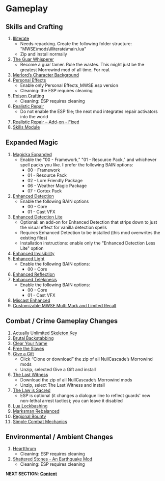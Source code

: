 # Gameplay 

## Skills and Crafting
1. [Illiterate](https://www.nexusmods.com/morrowind/mods/46600?)
	- Needs repacking. Create the following folder structure: "MWSE\mods\illiterate\main.lua"
	- Zip and install normally
1. [The Guar Whisperer](https://www.nexusmods.com/morrowind/mods/48247?)
	- Become a guar tamer. Rule the wastes. This might just be the greatest Morrowind mod of all time. For real.
1. [Merlord’s Character Background](https://www.nexusmods.com/morrowind/mods/46795?)
1. [Personal Effects](https://www.nexusmods.com/morrowind/mods/45338?)
	- Enable only Personal Effects_MWSE.esp version
	- Cleaning: the ESP requires cleaning
1. [Poison Crafting](https://www.nexusmods.com/morrowind/mods/45729?)
	- Cleaning: ESP requires cleaning
1. [Realistic Repair](https://www.nexusmods.com/morrowind/mods/46673?)
	- Do not enable the ESP file; the next mod integrates repair activators into the world
1. [Realistic Repair – Add-on - Fixed](https://mega.nz/file/HlRyzQQL#54F5B_laHzQSCuekUmDDm0145E4wuodPA-XLoCbNG8A)
1. [Skills Module](https://www.nexusmods.com/morrowind/mods/46034?)

## Expanded Magic
1. [Magicka Expanded](https://www.nexusmods.com/morrowind/mods/47111?)
	- Enable the "00 - Framework," "01 - Resource Pack," and whichever spell packs you like. I prefer the following BAIN options:
		- 00 - Framework
		- 01 - Resource Pack
		- 02 - Lore Friendly Package
		- 06 - Weather Magic Package
		- 07 - Cortex Pack
1. [Enhanced Detection](https://www.nexusmods.com/morrowind/mods/47480?)
	- Enable the following BAIN options
		- 00 - Core
		- 01 - Cast VFX
1. [Enhanced Detection Lite](https://www.nexusmods.com/morrowind/mods/48471?)
	- Optional: an add-on for Enhanced Detection that strips down to just the visual effect for vanilla detection spells
	- Requires Enhanced Detection to be installed (this mod overwrites the existing files)
	- Installation instructions: enable only the "Enhanced Detection Less Lite" option
1. [Enhanced Invisibility](https://www.nexusmods.com/morrowind/mods/47565?)
1. [Enhanced Light](https://www.nexusmods.com/morrowind/mods/47672?)
	- Enable the following BAIN options:
		- 00 - Core
1. [Enhanced Reflection](https://www.nexusmods.com/morrowind/mods/48956)
1. [Enhanced Telekinesis](https://www.nexusmods.com/morrowind/mods/47534?)
	- Enable the following BAIN options:
		- 00 - Core
		- 01 - Cast VFX
1. [Miscast Enhanced](https://www.nexusmods.com/morrowind/mods/47948?)
1. [Customizable MWSE Multi Mark and Limited Recall](https://www.nexusmods.com/morrowind/mods/47065?)

## Combat / Crime Gameplay Changes
1. [Actually Unlimited Skeleton Key](https://www.nexusmods.com/morrowind/mods/47972?)
1. [Brutal Backstabbing](https://www.nexusmods.com/morrowind/mods/45890?)
1. [Clear Your Name](https://www.nexusmods.com/morrowind/mods/43786?)
1. [Free the Slaves](https://www.nexusmods.com/morrowind/mods/45191?)
1. [Give a Gift](https://github.com/NullCascade/morrowind-mods)
	- Click “Clone or download” the zip of all NullCascade’s Morrowind mods
	- Unzip, selected Give a Gift and install
1. [The Last Witness](https://github.com/NullCascade/morrowind-mods)
	- Download the zip of all NullCascade’s Morrowind mods
	- Unzip, select The Last Witness and install
1. [The Law is Sacred](https://www.nexusmods.com/morrowind/mods/48130?)
	- ESP is optional (it changes a dialogue line to reflect guards' new non-lethal arrest tactics); you can leave it disabled
1. [Lua Lockbashing](https://www.nexusmods.com/morrowind/mods/48544?)
1. [Marksman Rebalanced](https://www.nexusmods.com/morrowind/mods/46715?)
1. [Regional Bounty](https://www.nexusmods.com/morrowind/mods/47285?)
1. [Simple Combat Mechanics](https://www.nexusmods.com/morrowind/mods/48921)

## Environmental / Ambient Changes
1. [Heartthrum](https://www.nexusmods.com/morrowind/mods/47178?)
	- Cleaning: ESP requires cleaning
1. [Shattered Stones - An Earthquake Mod](https://www.nexusmods.com/morrowind/mods/45105?)
	- Cleaning: ESP requires cleaning


**NEXT SECTION**:
[**Content**](https://github.com/doublemoulinet/Morrowind-Modular-Mod-Guide/blob/master/CONTENT.md)